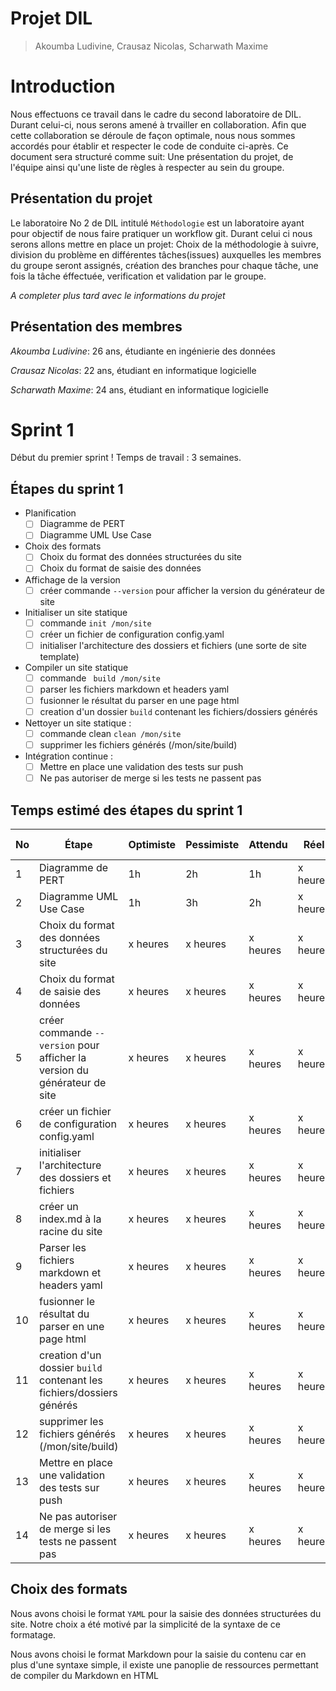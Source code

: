 # Projet DIL

> Akoumba Ludivine, Crausaz Nicolas, Scharwath Maxime

# Introduction

Nous effectuons ce travail dans le cadre du second laboratoire de DIL. Durant celui-ci, nous serons amené à trvailler en collaboration. Afin que cette collaboration se déroule de façon optimale, nous nous sommes accordés pour établir et respecter le code de conduite ci-après. Ce document sera structuré comme suit: Une présentation du projet, de l'équipe ainsi qu'une liste de règles à respecter au sein du groupe.


## Présentation du projet

Le laboratoire No 2 de DIL intitulé `Méthodologie` est un laboratoire ayant pour objectif de nous faire pratiquer un workflow git. Durant celui ci nous serons allons mettre en place un projet: Choix de la méthodologie à suivre, division du problème en différentes tâches(issues) auxquelles les membres du groupe seront assignés, création des branches pour chaque tâche, une fois la tâche éffectuée, verification et validation par le groupe. 

_A completer plus tard avec le informations du projet_


## Présentation des membres

_Akoumba Ludivine_: 26 ans, étudiante en ingénierie des données  

_Crausaz Nicolas_:  22 ans, étudiant en informatique logicielle  

_Scharwath Maxime_: 24 ans, étudiant en informatique logicielle

# Sprint 1

Début du premier sprint ! Temps de travail : 3 semaines.
## Étapes du sprint 1
- Planification
  - [ ] Diagramme de PERT
  - [ ] Diagramme UML Use Case
- Choix des formats
  - [ ] Choix du format des données structurées du site
  - [ ] Choix du format de saisie des données
- Affichage de la version
  - [ ] créer commande `--version` pour afficher la version du générateur de site
- Initialiser un site statique
  - [ ] commande `init /mon/site`
  - [ ] créer un fichier de configuration config.yaml
  - [ ] initialiser l'architecture des dossiers et fichiers (une sorte de site template)
- Compiler un site statique
  - [ ] commande ` build /mon/site`
  - [ ] parser les fichiers markdown et headers yaml
  - [ ] fusionner le résultat du parser en une page html
  - [ ] creation d'un dossier `build` contenant les fichiers/dossiers générés
- Nettoyer un site statique :
  - [ ] commande clean `clean /mon/site`
  - [ ] supprimer les fichiers générés (/mon/site/build)
- Intégration continue :
  - [ ] Mettre en place une validation des tests sur push
  - [ ] Ne pas autoriser de merge si les tests ne passent pas

## Temps estimé des étapes du sprint 1
| No | Étape     | Optimiste | Pessimiste | Attendu  | Réel     | Dépend de | Issue liée |
|----|-----------|-----------|------------|----------|----------|-----------|------------|
|   1| Diagramme de PERT | 1h  | 2h   | 1h | x heures | - | # |
|   2| Diagramme UML Use Case | 1h  | 3h  | 2h | x heures | - | #26 |
|   3| Choix du format des données structurées du site | x heures  | x heures   | x heures | x heures | - | # |
|   4| Choix du format de saisie des données | x heures  | x heures   | x heures | x heures | - | # |
|   5| créer commande `--version` pour afficher la version du générateur de site | x heures  | x heures   | x heures | x heures | - | # |
|   6| créer un fichier de configuration config.yaml | x heures  | x heures   | x heures | x heures | - | # |
|   7| initialiser l'architecture des dossiers et fichiers | x heures  | x heures   | x heures | x heures | - | # |
|   8| créer un index.md à la racine du site | x heures  | x heures   | x heures | x heures | - | # |
|   9| Parser les fichiers markdown et headers yaml | x heures  | x heures   | x heures | x heures | - | # |
|   10| fusionner le résultat du parser en une page html | x heures  | x heures   | x heures | x heures | - | # |
|   11| creation d'un dossier `build` contenant les fichiers/dossiers générés | x heures  | x heures   | x heures | x heures | - | # |
|   12| supprimer les fichiers générés (/mon/site/build) | x heures  | x heures   | x heures | x heures | - | # |
|   13| Mettre en place une validation des tests sur push | x heures  | x heures   | x heures | x heures | - | # |
|   14| Ne pas autoriser de merge si les tests ne passent pas | x heures  | x heures   | x heures | x heures | - | # |



## Choix des formats
Nous avons choisi le format `YAML` pour la saisie des données structurées du site. Notre choix a été motivé par la simplicité de la syntaxe de ce formatage.

Nous avons choisi le format Markdown pour la saisie du contenu car en plus d'une syntaxe simple, il existe une panoplie de ressources  permettant de compiler du Markdown en HTML

